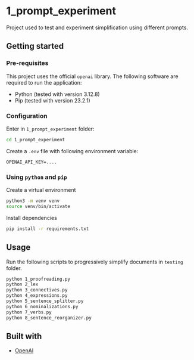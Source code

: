# 1_prompt_experiment
Project used to test and experiment simplification using different prompts.

## Getting started
### Pre-requisites
This project uses the official `openai` library. The following software are required to run the application:
* Python (tested with version 3.12.8)
* Pip (tested with version 23.2.1)

### Configuration
Enter in `1_prompt_experiment` folder:
```sh
cd 1_prompt_experiment
```

Create a `.env` file with following environment variable:
```
OPENAI_API_KEY=....
```

### Using `python` and `pip`
Create a virtual environment
```sh
python3 -m venv venv
source venv/bin/activate
```

Install dependencies
```sh
pip install -r requirements.txt
```

## Usage
Run the following scripts to progressively simplify documents in `testing` folder.
```sh
python 1_proofreading.py
python 2_lex
python 3_connectives.py
python 4_expressions.py
python 5_sentence_splitter.py
python 6_nominalizations.py
python 7_verbs.py
python 8_sentence_reorganizer.py
```

## Built with
* [OpenAI](https://openai.com)
